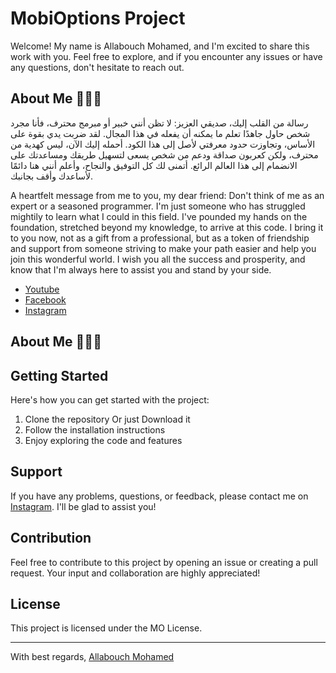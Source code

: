 # MobiOptions Project

Welcome! My name is Allabouch Mohamed, and I'm excited to share this work with you. Feel free to explore, and if you encounter any issues or have any questions, don't hesitate to reach out.

## About Me 🔴🔴🔴 ##

رسالة من القلب إليك، صديقي العزيز: لا تظن أنني خبير أو مبرمج محترف، فأنا مجرد شخص حاول جاهدًا تعلم ما يمكنه أن يفعله في هذا المجال. لقد ضربت يدي بقوة على الأساس، وتجاوزت حدود معرفتي لأصل إلى هذا الكود. أحمله إليك الآن، ليس كهدية من محترف، ولكن كعربون صداقة ودعم من شخص يسعى لتسهيل طريقك ومساعدتك على الانضمام إلى هذا العالم الرائع. أتمنى لك كل التوفيق والنجاح، وأعلم أنني هنا دائمًا لأساعدك وأقف بجانبك.

A heartfelt message from me to you, my dear friend: Don't think of me as an expert or a seasoned programmer. I'm just someone who has struggled mightily to learn what I could in this field. I've pounded my hands on the foundation, stretched beyond my knowledge, to arrive at this code. I bring it to you now, not as a gift from a professional, but as a token of friendship and support from someone striving to make your path easier and help you join this wonderful world. I wish you all the success and prosperity, and know that I'm always here to assist you and stand by your side.

- [Youtube](https://www.youtube.com/@MohamedAllabouch)
- [Facebook](https://www.facebook.com/AllbSiMo)
- [Instagram](https://www.instagram.com/allabou.ch/)

## About Me 🔴🔴🔴 ##

## Getting Started

Here's how you can get started with the project:

1. Clone the repository Or just Download it
2. Follow the installation instructions
3. Enjoy exploring the code and features

## Support

If you have any problems, questions, or feedback, please contact me on [Instagram](https://www.instagram.com/allabou.ch/). I'll be glad to assist you!

## Contribution

Feel free to contribute to this project by opening an issue or creating a pull request. Your input and collaboration are highly appreciated!

## License

This project is licensed under the MO License.

---

With best regards,
[Allabouch Mohamed](https://www.instagram.com/allabou.ch/)
